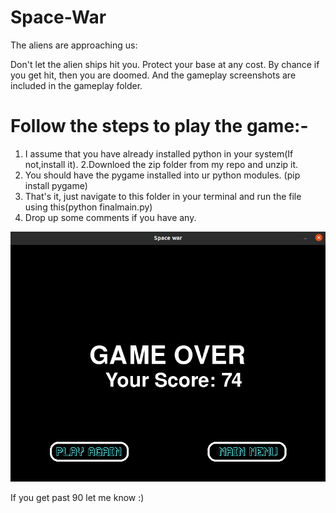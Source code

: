 # Space-War
The aliens are approaching us:

  Don't let the alien ships hit you.
  Protect your base at any cost.
  By chance if you get hit, then you are doomed.
  And the gameplay screenshots are included in the gameplay folder.
  
  
 # Follow the steps to play the game:-
  1. I assume that you have already installed python in your system(If not,install it). 
  2.Downloed the zip folder from my repo and unzip it.
  3. You should have the pygame installed into ur python modules.
  (pip install pygame)
  4. That's it, just navigate to this folder in your terminal and run the file using this(python finalmain.py)
  5. Drop up some comments if you have any.
  
  ![alt text](https://github.com/johnsamuel21/Space-War/blob/main/gameplay/Game%20Over.png)
  
  If you get past 90 let me know :)
